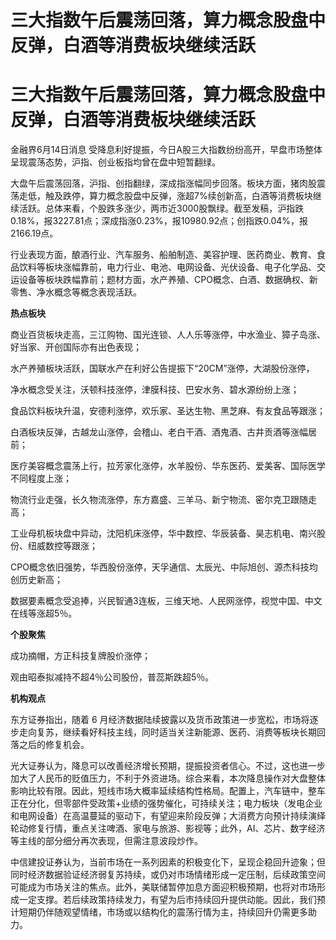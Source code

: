 # 三大指数午后震荡回落，算力概念股盘中反弹，白酒等消费板块继续活跃

# 三大指数午后震荡回落，算力概念股盘中反弹，白酒等消费板块继续活跃

金融界6月14日消息 受降息利好提振，今日A股三大指数纷纷高开，早盘市场整体呈现震荡态势，沪指、创业板指均曾在盘中短暂翻绿。

大盘午后震荡回落，沪指、创指翻绿，深成指涨幅同步回落。板块方面，猪肉股震荡走低，触及跌停，算力概念股盘中反弹，涨超7%续创新高，白酒等消费板块继续活跃。总体来看，个股跌多涨少，两市近3000股飘绿。截至发稿，沪指跌0.18%，报3227.81点；深成指涨0.23%，报10980.92点；创指跌0.04%，报2166.19点。

行业表现方面，酿酒行业、汽车服务、船舶制造、美容护理、医药商业、教育、食品饮料等板块涨幅靠前，电力行业、电池、电网设备、光伏设备、电子化学品、交运设备等板块跌幅靠前；题材方面，水产养殖、CPO概念、白酒、数据确权、新零售、净水概念等概念表现活跃。

**热点板块**

商业百货板块走高，三江购物、国光连锁、人人乐等涨停，中水渔业、獐子岛涨、好当家、开创国际亦有出色表现；

水产养殖板块活跃，国联水产在利好公告提振下“20CM”涨停，大湖股份涨停，

净水概念受关注，沃顿科技涨停，津膜科技、巴安水务、碧水源纷纷上涨；

食品饮料板块升温，安德利涨停，欢乐家、圣达生物、黑芝麻、有友食品等跟涨；

白酒板块反弹，古越龙山涨停，会稽山、老白干酒、酒鬼酒、古井贡酒等涨幅居前；

医疗美容概念震荡上行，拉芳家化涨停，水羊股份、华东医药、爱美客、国际医学不同程度上涨；

物流行业走强，长久物流涨停，东方嘉盛、三羊马、新宁物流、密尔克卫跟随走高；

工业母机板块盘中异动，沈阳机床涨停，华中数控、华辰装备、昊志机电、南兴股份、纽威数控等跟涨；

CPO概念依旧强势，华西股份涨停，天孚通信、太辰光、中际旭创、源杰科技均创历史新高；

数据要素概念受追捧，兴民智通3连板，三维天地、人民网涨停，视觉中国、中文在线等涨超5％。

**个股聚焦**

成功摘帽，方正科技复牌股价涨停；

观由昭泰拟减持不超4％公司股份，普蕊斯跌超5％。

**机构观点**

东方证券指出，随着 6
月经济数据陆续披露以及货币政策进一步宽松，市场将逐步走向复苏，继续看好科技主线，同时适当关注新能源、医药、消费等板块长期回落之后的修复机会。

光大证券认为，降息可以改善经济增长预期，提振投资者信心。不过，这也进一步加大了人民币的贬值压力，不利于外资进场。综合来看，本次降息操作对大盘整体影响比较有限。因此，短线市场大概率延续结构性格局。配置上，汽车链中，整车正在分化，但零部件受政策+业绩的强势催化，可持续关注；电力板块（发电企业和电网设备）在高温蔓延的驱动下，有望迎来阶段反弹；大消费方向预计持续演绎轮动修复行情，重点关注啤酒、家电与旅游、影视等；此外，AI、芯片、数字经济等主线的部分细分再次表现，但需注意波段炒作。

中信建投证券认为，当前市场在一系列因素的积极变化下，呈现企稳回升迹象；但同时经济数据验证经济弱复苏持续，或仍对市场情绪形成一定压制，后续政策空间可能成为市场关注的焦点。此外，美联储暂停加息方面迎积极预期，也将对市场形成一定支撑。若后续政策持续发力，有望为后市持续回升提供动能。因此，我们预计短期仍伴随观望情绪，市场或以结构化的震荡行情为主，持续回升仍需更多助力。

